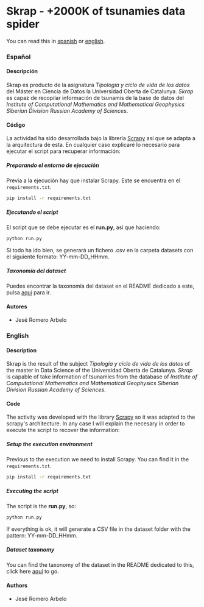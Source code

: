 # Skrap - +2000K of tsunamies data spider
You can read this in [spanish](#espaol) or [english](#english).
### Español

#### Descripción
Skrap es producto de la asignatura *Tipología y ciclo de vida de los datos* del Máster en Ciencia de Datos la Universidad Oberta de Catalunya. *Skrap* es capaz de recopilar información de tsunamis de la base de datos del *Institute of Computational Mathematics and Mathematical Geophysics
Siberian Division Russian Academy of Sciences*.

#### Código
La actividad ha sido desarrollada bajo la librería [Scrapy](https://doc.scrapy.org/en/latest/) así que se adapta a la arquitectura de esta. En cualquier caso explicaré lo necesario para ejecutar el script para recuperar información:

##### Preparando el entorno de ejecución
Previa a la ejecución hay que instalar Scrapy. Este se encuentra en el `requirements.txt`.
```bash
pip install -r requirements.txt
```

##### Ejecutando el script
El script que se debe ejecutar es el **run.py**, así que haciendo:

 ```bash
python run.py
```

Si todo ha ido bien, se generará un fichero .csv en la carpeta datasets con el siguiente formato: YY-mm-DD_HHmm.

##### Taxonomía del dataset

Puedes encontrar la taxonomía del dataset en el README dedicado a este, pulsa [aquí](datasets/README.md) para ir.

#### Autores
- Jesé Romero Arbelo

### English

#### Description
Skrap is the result of the subject *Tipología y ciclo de vida de los datos* of the master in Data Science of the Universidad Oberta de Catalunya. *Skrap* is capable of take information of tsunamies from the database of *Institute of Computational Mathematics and Mathematical Geophysics
Siberian Division Russian Academy of Sciences*.

#### Code
The activity was developed with the library [Scrapy](https://doc.scrapy.org/en/latest/) so it was adapted to the scrapy's architecture. In any case I will explain the necesary in order to execute the script to recover the information:

##### Setup the execution environment
Previous to the execution we need to install Scrapy. You can find it in the `requirements.txt`.
```bash
pip install -r requirements.txt
```

##### Executing the script
The script is the **run.py**, so:

 ```bash
python run.py
```

If everything is ok, it will generate a CSV file in the dataset folder with the pattern: YY-mm-DD_HHmm.

##### Dataset taxonomy

You can find the taxonomy of the dataset in the README dedicated to this, click here [aquí](datasets/README.md) to go.

#### Authors
- Jesé Romero Arbelo